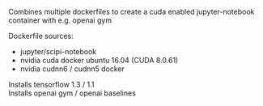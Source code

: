 Combines multiple dockerfiles to create a cuda enabled jupyter-notebook container with e.g. openai gym   

Dockerfile sources:   
- jupyter/scipi-notebook
- nvidia cuda docker ubuntu 16.04 (CUDA 8.0.61)
- nvidia cudnn6 / cudnn5 docker

Installs tensorflow 1.3 / 1.1   
Installs openai gym / openai baselines
